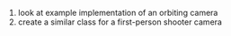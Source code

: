 1. look at example implementation of an orbiting camera
1. create a similar class for a first-person shooter camera
